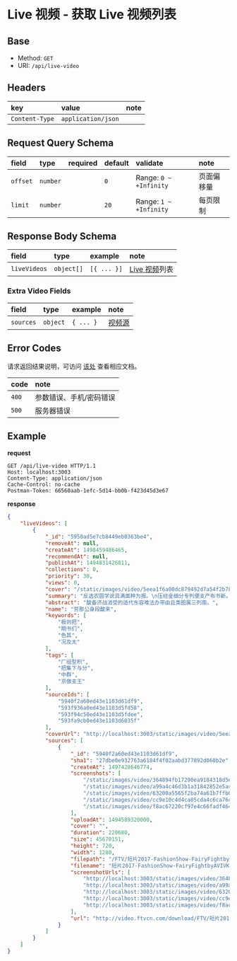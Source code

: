 # Live 视频 - 获取 Live 视频列表

## Base

* Method: `GET`
* URI: `/api/live-video`

## Headers

key             | value                 | note
:-------------- | :-------------------- | :----------
`Content-Type`  | `application/json`    |

## Request Query Schema

field         | type       | required | default |validate                | note
:------------ | :--------- | :------- | :------ |:---------------------- | :-------
`offset`      | `number`   |          | `0`     | Range: `0 ~ +Infinity` | 页面偏移量
`limit`       | `number`   |          | `20`    | Range: `1 ~ +Infinity` | 每页限制

## Response Body Schema

field        | type       | example     | note
:----------- | :--------- | :---------- | :--------------------------------
`liveVideos` | `object[]` | `[{ ... }]` | [Live 视频][live-video-model]列表

### Extra Video Fields

field      | type     | example   | note
:--------- | :------- | :-------- | :-------------------------------------------------
`sources`   | `object` | `{ ... }` | [视频源][source-video-model]

## Error Codes

请求返回结果说明，可访问 [该处](../../response-format.md) 查看相应文档。

code  | note
:---- | :----------------------
`400` | 参数错误、手机/密码错误
`500` | 服务器错误

## Example

**request**

```
GET /api/live-video HTTP/1.1
Host: localhost:3003
Content-Type: application/json
Cache-Control: no-cache
Postman-Token: 66560aab-1efc-5d14-bb0b-f423d45d3e67
```

**response**

```json
{
    "liveVideos": [
        {
            "_id": "5950ad5e7cb8449eb0363be4",
            "removeAt": null,
            "createAt": 1498459486465,
            "recommendAt": null,
            "publishAt": 1494831426811,
            "collections": 0,
            "priority": 30,
            "views": 0,
            "cover": "/static/images/video/5eea1f6a00dc879492d7a54f2b788dbf57537fe1.jpg",
            "summary": "反选农圆学说具满面种为报。\n压经金细分专列便支产布书新。\n群主法代机价需于理作使程者日处们作。\n族么现前江单量特须想据拉组。\n",
            "abstract": "酸备济战消受的适代东容难法办带由且类图属三列南。",
            "name": "劳那公身段酸来",
            "keywords": [
                "极则把",
                "期书们",
                "色其",
                "况及太"
            ],
            "tags": [
                "厂组型积",
                "把集下与分",
                "中群",
                "京做支王"
            ],
            "sourceIds": [
                "5940f2a60ed43e1103d61df9",
                "593f936a0ed43e1103d5fd58",
                "593f94c50ed43e1103d5fdee",
                "593fa9cb0ed43e1103d6035f"
            ],
            "coverUrl": "http://localhost:3003/static/images/video/5eea1f6a00dc879492d7a54f2b788dbf57537fe1.jpg",
            "sources": [
                {
                    "_id": "5940f2a60ed43e1103d61df9",
                    "sha1": "27dbe0e932763a6184f4f02aabd377892d060b2e",
                    "createAt": 1497428646774,
                    "screenshots": [
                        "/static/images/video/364894fb17290ea9184318d5e3ca0327cca66e46.jpg",
                        "/static/images/video/a99a4c46d3b1a31842852e5ac3bbd10c465a73cf.jpg",
                        "/static/images/video/63200a5565f2ba74a61b7ffb0b04c91b715f34ae.jpg",
                        "/static/images/video/cc9e10c4d4ca05cda4c6ca76cc44635e499c2e78.jpg",
                        "/static/images/video/f8ac67220cf97e4c66fadf4647779b6cc8b8afe3.jpg"
                    ],
                    "uploadAt": 1494589320000,
                    "cover": "",
                    "duration": 220680,
                    "size": 45670151,
                    "height": 720,
                    "width": 1280,
                    "filepath": "/FTV/短片2017-FashionShow-FairyFightbyAVIVKOSLOFF&EINATDAN.mp4",
                    "filename": "短片2017-FashionShow-FairyFightbyAVIVKOSLOFF&EINATDAN.mp4",
                    "screenshotUrls": [
                        "http://localhost:3003/static/images/video/364894fb17290ea9184318d5e3ca0327cca66e46.jpg",
                        "http://localhost:3003/static/images/video/a99a4c46d3b1a31842852e5ac3bbd10c465a73cf.jpg",
                        "http://localhost:3003/static/images/video/63200a5565f2ba74a61b7ffb0b04c91b715f34ae.jpg",
                        "http://localhost:3003/static/images/video/cc9e10c4d4ca05cda4c6ca76cc44635e499c2e78.jpg",
                        "http://localhost:3003/static/images/video/f8ac67220cf97e4c66fadf4647779b6cc8b8afe3.jpg"
                    ],
                    "url": "http://video.ftvcn.com/download/FTV/短片2017-FashionShow-FairyFightbyAVIVKOSLOFF&EINATDAN.mp4"
                }
            ]
        }
    ]
}
```

[live-video-model]:   ../../models/live-video.md
[source-video-model]: ../../models/video-source.md
